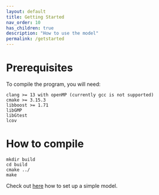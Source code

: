 ```yaml
---
layout: default
title: Getting Started
nav_order: 10
has_children: true
description: "How to use the model"
permalink: /getstarted
---
```


# Prerequisites

To compile the program, you will need:
```
clang >= 13 with openMP (currently gcc is not supported)
cmake >= 3.15.3
libboost >= 1.71
libGMP
libGtest
lcov
```

# How to compile
```
mkdir build
cd build
cmake ../
make
```


Check out [here](http://globalgroundwatermodel.org/getting_started/tut1) how to set up a simple model.




